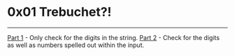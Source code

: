 # 0x01 Trebuchet?!

---

[Part 1](./Part%201/Readme.md) - Only check for the digits in the string.
[Part 2](./Part%202/Readme.md) - Check for the digits as well as numbers spelled out within the input.
